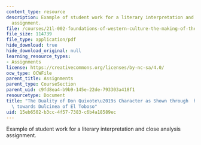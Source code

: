 ```yaml
---
content_type: resource
description: Example of student work for a literary interpretation and close analysis
  assignment.
file: /courses/21l-002-foundations-of-western-culture-the-making-of-the-modern-world-spring-2010/15eb6502b3cc4f577383c6b4a18589ec_MIT21L_002S10_assn02.pdf
file_size: 114739
file_type: application/pdf
hide_download: true
hide_download_original: null
learning_resource_types:
- Assignments
license: https://creativecommons.org/licenses/by-nc-sa/4.0/
ocw_type: OCWFile
parent_title: Assignments
parent_type: CourseSection
parent_uid: c9fd8ea4-b9b9-145e-22de-793303a418f1
resourcetype: Document
title: "The Duality of Don Quixote\u2019s Character as Shown through  his Attitude\
  \ towards Dulcinea of El Toboso"
uid: 15eb6502-b3cc-4f57-7383-c6b4a18589ec
---
```

Example of student work for a literary interpretation and close analysis assignment.